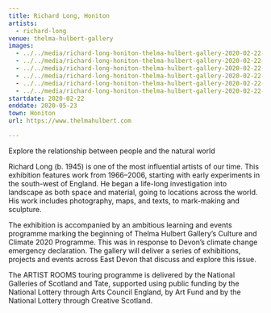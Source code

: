 ```yaml
---
title: Richard Long, Honiton
artists:
  - richard-long
venue: thelma-hulbert-gallery
images:
  - ../../media/richard-long-honiton-thelma-hulbert-gallery-2020-02-22-0.webp
  - ../../media/richard-long-honiton-thelma-hulbert-gallery-2020-02-22-1.webp
  - ../../media/richard-long-honiton-thelma-hulbert-gallery-2020-02-22-2.webp
  - ../../media/richard-long-honiton-thelma-hulbert-gallery-2020-02-22-3.webp
  - ../../media/richard-long-honiton-thelma-hulbert-gallery-2020-02-22-4.webp
  - ../../media/richard-long-honiton-thelma-hulbert-gallery-2020-02-22-5.webp
startdate: 2020-02-22
enddate: 2020-05-23
town: Honiton
url: https://www.thelmahulbert.com

---
```


Explore the relationship between people and the natural world

Richard Long (b. 1945) is one of the most influential artists of our time. This exhibition features work from 1966–2006, starting with early experiments in the south-west of England. He began a life-long investigation into landscape as both space and material, going to locations across the world. His work includes photography, maps, and texts, to mark-making and sculpture.

The exhibition is accompanied by an ambitious learning and events programme marking the beginning of Thelma Hulbert Gallery’s Culture and Climate 2020 Programme. This was in response to Devon’s climate change emergency declaration. The gallery will deliver a series of exhibitions, projects and events across East Devon that discuss and explore this issue.

The ARTIST ROOMS touring programme is delivered by the National Galleries of Scotland and Tate, supported using public funding by the National Lottery through Arts Council England, by Art Fund and by the National Lottery through Creative Scotland.